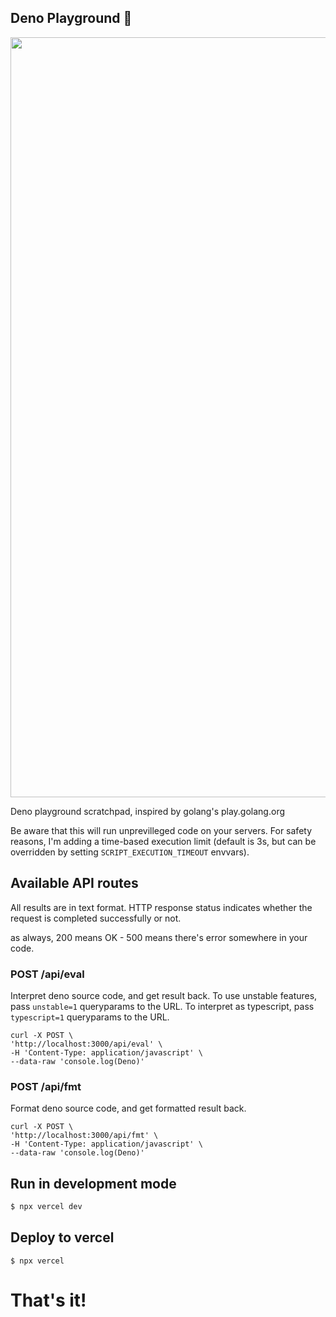 ## Deno Playground 🦕

<p align="center"><img width="1216" alt="image" src="https://user-images.githubusercontent.com/491458/82177260-1ab14c00-9903-11ea-8119-8dfe2764a7c9.png"></p>

Deno playground scratchpad, inspired by golang's play.golang.org

Be aware that this will run unprevilleged code on your servers. For safety reasons, I'm adding a time-based execution limit (default is 3s, but can be overridden by setting `SCRIPT_EXECUTION_TIMEOUT` envvars).

## Available API routes

All results are in text format. HTTP response status indicates whether the request is completed successfully or not.

as always, 200 means OK - 500 means there's error somewhere in your code.

### POST /api/eval
Interpret deno source code, and get result back.
To use unstable features, pass `unstable=1` queryparams to the URL. To interpret as typescript, pass `typescript=1` queryparams to the URL.

```
curl -X POST \
'http://localhost:3000/api/eval' \
-H 'Content-Type: application/javascript' \
--data-raw 'console.log(Deno)'
```

### POST /api/fmt
Format deno source code, and get formatted result back.

```
curl -X POST \
'http://localhost:3000/api/fmt' \
-H 'Content-Type: application/javascript' \
--data-raw 'console.log(Deno)'
```

## Run in development mode

```bash
$ npx vercel dev
```

## Deploy to vercel

```
$ npx vercel
```

# That's it!
